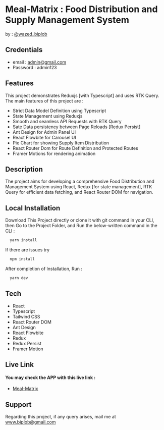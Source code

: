 # Meal-Matrix : Food Distribution and Supply Management System

by : [@wazed_biplob](https://github.com/wazed-biplob)

## Credentials

- email : admin@gmail.com
- Password : admin123

## Features

This project demonstrates Reduxjs [with Typescript] and uses RTK Query. The main features of this project are :

- Strict Data Model Definition using Typescript
- State Management using Reduxjs
- Smooth and seamless API Requests with RTK Query
- Sate Data persistency between Page Reloads [Redux Persist]
- Ant Design for Admin Panel UI
- React Flowbite for Carousel UI
- Pie Chart for showing Supply Item Distribution
- React Router Dom for Route Definition and Protected Routes
- Framer Motions for rendering animation

## Description

The project aims for developing a comprehensive Food Distribution and Management System using React, Redux [for state management], RTK Query for efficient data fetching, and React Router DOM for navigation.

## Local Installation

Download This Project directly or clone it with git command in your CLI, then Go to the Project Folder, and Run the below-written command in the CLI :

```bash
  yarn install
```

If there are issues try

```bash
  npm install
```

After completion of Installation, Run :

```bash
  yarn dev
```

## Tech

- React
- Typescript
- Tailwind CSS
- React Router DOM
- Ant Design
- React Flowbite
- Redux
- Redux Persist
- Framer Motion

## Live Link

#### You may check the APP with this live link :

- [Meal-Matrix](https://meal-matrix.vercel.app/)

## Support

Regarding this project, if any query arises, mail me at www.biplob@gmail.com
